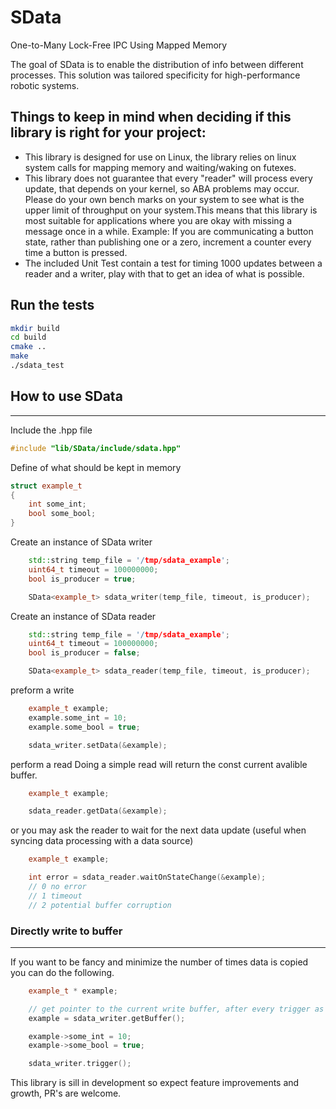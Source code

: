 # SData
One-to-Many Lock-Free IPC Using Mapped Memory 

The goal of SData is to enable the distribution of info between different processes. This solution was tailored specificity for high-performance robotic systems. 

## Things to keep in mind when deciding if this library is right for your project:
- This library is designed for use on Linux, the library relies on linux system calls for mapping memory and waiting/waking on futexes. 
-  This library does not guarantee that every "reader" will process every update, that depends on your kernel, so ABA problems may occur. Please do your own bench marks on your system to see what is the upper limit of throughput on your system.This means that this library is most suitable for applications where you are okay with missing a message once in a while.
Example: If you are communicating a button state, rather than publishing one or a zero, increment a counter every time a button is pressed. 
- The included Unit Test contain a test for timing 1000 updates between a reader and a writer, play with that to get an idea of what is possible. 

## Run the tests
``` bash
mkdir build
cd build
cmake ..
make
./sdata_test
```

## How to use SData
---
Include the .hpp file
``` c++
#include "lib/SData/include/sdata.hpp"
```

Define of what should be kept in memory
``` c++
struct example_t
{
    int some_int;
    bool some_bool;
}
```

Create an instance of SData writer
``` c++
    std::string temp_file = '/tmp/sdata_example';
    uint64_t timeout = 100000000;
    bool is_producer = true;

    SData<example_t> sdata_writer(temp_file, timeout, is_producer);
```

Create an instance of SData reader
``` c++
    std::string temp_file = '/tmp/sdata_example';
    uint64_t timeout = 100000000;
    bool is_producer = false;

    SData<example_t> sdata_reader(temp_file, timeout, is_producer);
```

preform a write
``` c++
    example_t example;
    example.some_int = 10;
    example.some_bool = true;

    sdata_writer.setData(&example);
```

perform a read
Doing a simple read will return the const current avalible buffer. 
``` c++
    example_t example;

    sdata_reader.getData(&example);
```
or you may ask the reader to wait for the next data update (useful when syncing data processing with a data source)
``` c++
    example_t example;

    int error = sdata_reader.waitOnStateChange(&example);
    // 0 no error
    // 1 timeout
    // 2 potential buffer corruption
```

### Directly write to buffer
---
If you want to be fancy and minimize the number of times data is copied
you can do the following. 

``` c++
    example_t * example;

    // get pointer to the current write buffer, after every trigger as this pointer will be stale.
    example = sdata_writer.getBuffer();

    example->some_int = 10;
    example->some_bool = true;

    sdata_writer.trigger();
```

This library is sill in development so expect feature improvements and growth, PR's are welcome.